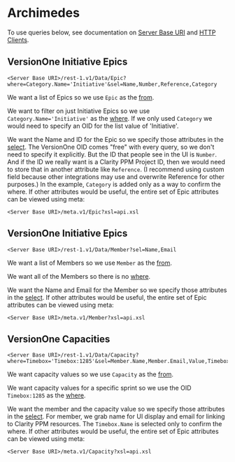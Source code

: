 # Archimedes

To use queries below, see documentation on [Server Base URI](http://community.versionone.com/Developers/Developer-Library/Concepts/Server_Base_URI) and [HTTP Clients](http://community.versionone.com/Developers/Developer-Library/Concepts/HTTP_Client).

## VersionOne Initiative Epics

```
<Server Base URI>/rest-1.v1/Data/Epic?where=Category.Name='Initiative'&sel=Name,Number,Reference,Category
```

We want a list of Epics so we use `Epic` as the [from](http://community.versionone.com/Developers/Developer-Library/Documentation/API/Queries/from).

We want to filter on just Initiative Epics so we use `Category.Name='Initiative'` as the [where](http://community.versionone.com/Developers/Developer-Library/Documentation/API/Queries/where). If we only used `Category` we would need to specify an OID for the list value of 'Initiative'.

We want the Name and ID for the Epic so we specify those attributes in the [select](http://community.versionone.com/Developers/Developer-Library/Documentation/API/Queries/select). The VersionOne OID comes "free" with every query, so we don't need to specify it explicitly. But the ID that people see in the UI is `Number`. And if the ID we really want is a Clarity PPM Project ID, then we would need to store that in another attribute like `Reference`. (I recommend using custom field because other integrations may use and overwrite Reference for other purposes.) In the example, `Category` is added only as a way to confirm the where. If other attributes would be useful, the entire set of Epic attributes can be viewed using meta:

```
<Server Base URI>/meta.v1/Epic?xsl=api.xsl
```

## VersionOne Initiative Epics

```
<Server Base URI>/rest-1.v1/Data/Member?sel=Name,Email
```

We want a list of Members so we use `Member` as the [from](http://community.versionone.com/Developers/Developer-Library/Documentation/API/Queries/from).

We want all of the Members so there is no [where](http://community.versionone.com/Developers/Developer-Library/Documentation/API/Queries/where).

We want the Name and Email for the Member so we specify those attributes in the [select](http://community.versionone.com/Developers/Developer-Library/Documentation/API/Queries/select). If other attributes would be useful, the entire set of Epic attributes can be viewed using meta:

```
<Server Base URI>/meta.v1/Member?xsl=api.xsl
```

## VersionOne Capacities

```
<Server Base URI>/rest-1.v1/Data/Capacity?where=Timebox='Timebox:1285'&sel=Member.Name,Member.Email,Value,Timebox.Name
```

We want capacity values so we use `Capacity` as the [from](http://community.versionone.com/Developers/Developer-Library/Documentation/API/Queries/from).

We want capacity values for a specific sprint so we use the OID `Timebox:1285` as the [where](http://community.versionone.com/Developers/Developer-Library/Documentation/API/Queries/where).

We want the member and the capacity value so we specify those attributes in the [select](http://community.versionone.com/Developers/Developer-Library/Documentation/API/Queries/select). For member, we grab name for UI display and email for linking to Clarity PPM resources. The `Timebox.Name` is selected only to confirm the where. If other attributes would be useful, the entire set of Epic attributes can be viewed using meta:

```
<Server Base URI>/meta.v1/Capacity?xsl=api.xsl
```

